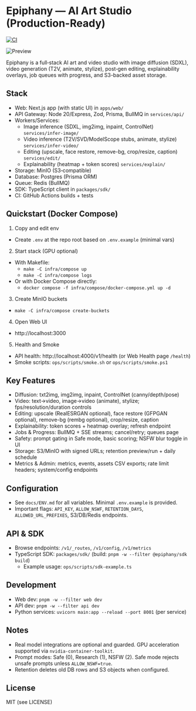 # Epiphany — AI Art Studio (Production-Ready)

[![CI](https://github.com/aurelius-in/Epiphany/actions/workflows/ci.yml/badge.svg)](https://github.com/aurelius-in/Epiphany/actions/workflows/ci.yml)

![Preview](./epiphany-preview.gif)

Epiphany is a full‑stack AI art and video studio with image diffusion (SDXL), video generation (T2V, animate, stylize), post‑gen editing, explainability overlays, job queues with progress, and S3-backed asset storage.

## Stack
- Web: Next.js app (with static UI) in `apps/web/`
- API Gateway: Node 20/Express, Zod, Prisma, BullMQ in `services/api/`
- Workers/Services:
  - Image inference (SDXL, img2img, inpaint, ControlNet) `services/infer-image/`
  - Video inference (T2V/SVD/ModelScope stubs, animate, stylize) `services/infer-video/`
  - Editing (upscale, face restore, remove-bg, crop/resize, caption) `services/edit/`
  - Explainability (heatmap + token scores) `services/explain/`
- Storage: MinIO (S3‑compatible)
- Database: Postgres (Prisma ORM)
- Queue: Redis (BullMQ)
- SDK: TypeScript client in `packages/sdk/`
- CI: GitHub Actions builds + tests

## Quickstart (Docker Compose)
1) Copy and edit env
- Create `.env` at the repo root based on `.env.example` (minimal vars)

2) Start stack (GPU optional)
- With Makefile:
  - `make -C infra/compose up`
  - `make -C infra/compose logs`
- Or with Docker Compose directly:
  - `docker compose -f infra/compose/docker-compose.yml up -d`

3) Create MinIO buckets
- `make -C infra/compose create-buckets`

4) Open Web UI
- http://localhost:3000

5) Health and Smoke
- API health: http://localhost:4000/v1/health (or Web Health page `/health`)
- Smoke scripts: `ops/scripts/smoke.sh` or `ops/scripts/smoke.ps1`

## Key Features
- Diffusion: txt2img, img2img, inpaint, ControlNet (canny/depth/pose)
- Video: text→video, image→video (animate), stylize; fps/resolution/duration controls
- Editing: upscale (RealESRGAN optional), face restore (GFPGAN optional), remove-bg (rembg optional), crop/resize, caption
- Explainability: token scores + heatmap overlay; refresh endpoint
- Jobs & Progress: BullMQ + SSE streams; cancel/retry; queues page
- Safety: prompt gating in Safe mode, basic scoring; NSFW blur toggle in UI
- Storage: S3/MinIO with signed URLs; retention preview/run + daily schedule
- Metrics & Admin: metrics, events, assets CSV exports; rate limit headers; system/config endpoints

## Configuration
- See `docs/ENV.md` for all variables. Minimal `.env.example` is provided.
- Important flags: `API_KEY`, `ALLOW_NSWF`, `RETENTION_DAYS`, `ALLOWED_URL_PREFIXES`, S3/DB/Redis endpoints.

## API & SDK
- Browse endpoints: `/v1/_routes`, `/v1/config`, `/v1/metrics`
- TypeScript SDK: `packages/sdk/` (build: `pnpm -w --filter @epiphany/sdk build`)
  - Example usage: `ops/scripts/sdk-example.ts`

## Development
- Web dev: `pnpm -w --filter web dev`
- API dev: `pnpm -w --filter api dev`
- Python services: `uvicorn main:app --reload --port 8001` (per service)

## Notes
- Real model integrations are optional and guarded. GPU acceleration supported via `nvidia-container-toolkit`.
- Prompt modes: Safe (0), Research (1), NSFW (2). Safe mode rejects unsafe prompts unless `ALLOW_NSWF=true`.
- Retention deletes old DB rows and S3 objects when configured.

## License
MIT (see LICENSE)
